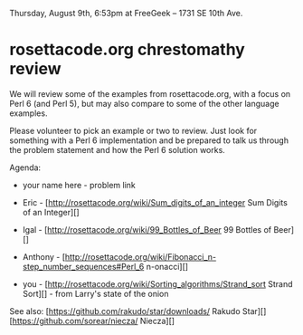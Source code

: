   Thursday, August 9th, 6:53pm at FreeGeek – 1731 SE 10th Ave.

# rosettacode.org chrestomathy review

We will review some of the examples from rosettacode.org, with a focus on Perl 6 (and Perl 5), but may also compare to some of the other language examples.

Please volunteer to pick an example or two to review.  Just look for something with a Perl 6 implementation and be prepared to talk us through the problem statement and how the Perl 6 solution works.

Agenda:

* your name here - problem link
* Eric - [http://rosettacode.org/wiki/Sum_digits_of_an_integer Sum Digits of an Integer][]
* Igal - [http://rosettacode.org/wiki/99_Bottles_of_Beer 99 Bottles of Beer][]
* Anthony - [http://rosettacode.org/wiki/Fibonacci_n-step_number_sequences#Perl_6 n-onacci][]

* you - [http://rosettacode.org/wiki/Sorting_algorithms/Strand_sort Strand Sort][] - from Larry's state of the onion

See also: [https://github.com/rakudo/star/downloads/ Rakudo Star][] [https://github.com/sorear/niecza/ Niecza][]
